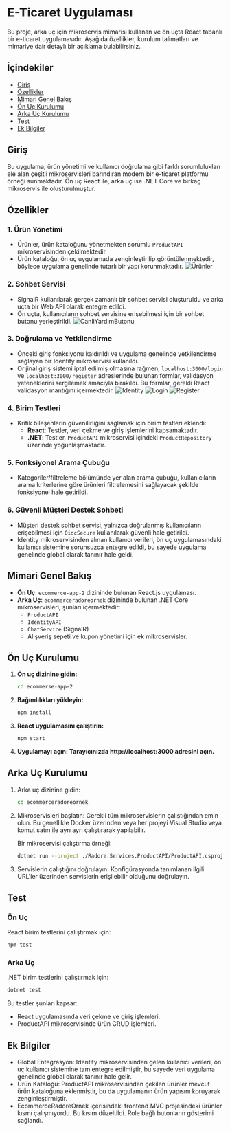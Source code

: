 # E-Ticaret Uygulaması

Bu proje, arka uç için mikroservis mimarisi kullanan ve ön uçta React tabanlı bir e-ticaret uygulamasıdır. Aşağıda özellikler, kurulum talimatları ve mimariye dair detaylı bir açıklama bulabilirsiniz.

## İçindekiler

- [Giriş](#giriş)
- [Özellikler](#özellikler)
- [Mimari Genel Bakış](#mimari-genel-bakış)
- [Ön Uç Kurulumu](#ön-uç-kurulumu)
- [Arka Uç Kurulumu](#arka-uç-kurulumu)
- [Test](#test)
- [Ek Bilgiler](#ek-bilgiler)

## Giriş

Bu uygulama, ürün yönetimi ve kullanıcı doğrulama gibi farklı sorumlulukları ele alan çeşitli mikroservisleri barındıran modern bir e-ticaret platformu örneği sunmaktadır. Ön uç React ile, arka uç ise .NET Core ve birkaç mikroservis ile oluşturulmuştur.

## Özellikler

### 1. Ürün Yönetimi

- Ürünler, ürün kataloğunu yönetmekten sorumlu `ProductAPI` mikroservisinden çekilmektedir.
- Ürün kataloğu, ön uç uygulamada zenginleştirilip görüntülenmektedir, böylece uygulama genelinde tutarlı bir yapı korunmaktadır.
  ![Ürünler](Products.png)

### 2. Sohbet Servisi

- SignalR kullanılarak gerçek zamanlı bir sohbet servisi oluşturuldu ve arka uçta bir Web API olarak entegre edildi.
- Ön uçta, kullanıcıların sohbet servisine erişebilmesi için bir sohbet butonu yerleştirildi.
  ![CanliYardimButonu](CanliYardimButonu.jpg)

### 3. Doğrulama ve Yetkilendirme

- Önceki giriş fonksiyonu kaldırıldı ve uygulama genelinde yetkilendirme sağlayan bir Identity mikroservisi kullanıldı.
- Orijinal giriş sistemi iptal edilmiş olmasına rağmen, `localhost:3000/login` ve `localhost:3000/register` adreslerinde bulunan formlar, validasyon yeteneklerini sergilemek amacıyla bırakıldı. Bu formlar, gerekli React validasyon mantığını içermektedir.
  ![Identity](Identity.jpg)
  ![Login](login.jpg)
  ![Register](register.jpg)

### 4. Birim Testleri

- Kritik bileşenlerin güvenilirliğini sağlamak için birim testleri eklendi:
  - **React**: Testler, veri çekme ve giriş işlemlerini kapsamaktadır.
  - **.NET**: Testler, `ProductAPI` mikroservisi içindeki `ProductRepository` üzerinde yoğunlaşmaktadır.

### 5. Fonksiyonel Arama Çubuğu

- Kategoriler/filtreleme bölümünde yer alan arama çubuğu, kullanıcıların arama kriterlerine göre ürünleri filtrelemesini sağlayacak şekilde fonksiyonel hale getirildi.

### 6. Güvenli Müşteri Destek Sohbeti

- Müşteri destek sohbet servisi, yalnızca doğrulanmış kullanıcıların erişebilmesi için `OidcSecure` kullanılarak güvenli hale getirildi.
- Identity mikroservisinden alınan kullanıcı verileri, ön uç uygulamasındaki kullanıcı sistemine sorunsuzca entegre edildi, bu sayede uygulama genelinde global olarak tanınır hale geldi.

## Mimari Genel Bakış

- **Ön Uç**: `ecommerce-app-2` dizininde bulunan React.js uygulaması.
- **Arka Uç**: `ecommerceradoreornek` dizininde bulunan .NET Core mikroservisleri, şunları içermektedir:
  - `ProductAPI`
  - `IdentityAPI`
  - `ChatService` (SignalR)
  - Alışveriş sepeti ve kupon yönetimi için ek mikroservisler.

## Ön Uç Kurulumu

1. **Ön uç dizinine gidin:**
   ```bash
   cd ecommerse-app-2
   ```
2. **Bağımlılıkları yükleyin:**
   ```bash
   npm install
   ```
3. **React uygulamasını çalıştırın:**
   ```bash
   npm start
   ```
4. **Uygulamayı açın: Tarayıcınızda http://localhost:3000 adresini açın.**

## Arka Uç Kurulumu

1. Arka uç dizinine gidin:
   ```bash
   cd ecommerceradoreornek
   ```
2. Mikroservisleri başlatın: Gerekli tüm mikroservislerin çalıştığından emin olun. Bu genellikle Docker üzerinden veya her projeyi Visual Studio veya komut satırı ile ayrı ayrı çalıştırarak yapılabilir.

   Bir mikroservisi çalıştırma örneği:

   ```bash
   dotnet run --project ./Radore.Services.ProductAPI/ProductAPI.csproj
   ```

3. Servislerin çalıştığını doğrulayın: Konfigürasyonda tanımlanan ilgili URL'ler üzerinden servislerin erişilebilir olduğunu doğrulayın.

## Test

### Ön Uç

React birim testlerini çalıştırmak için:

```bash
npm test
```

### Arka Uç

.NET birim testlerini çalıştırmak için:

```bash
dotnet test
```

Bu testler şunları kapsar:

- React uygulamasında veri çekme ve giriş işlemleri.
- ProductAPI mikroservisinde ürün CRUD işlemleri.

## Ek Bilgiler

- Global Entegrasyon: Identity mikroservisinden gelen kullanıcı verileri, ön uç kullanıcı sistemine tam entegre edilmiştir, bu sayede veri uygulama genelinde global olarak tanınır hale gelir.
- Ürün Kataloğu: ProductAPI mikroservisinden çekilen ürünler mevcut ürün kataloğuna eklenmiştir, bu da uygulamanın ürün yapısını koruyarak zenginleştirmiştir.
- EcommerceRadoreOrnek içerisindeki frontend MVC projesindeki ürünler kısmı çalışmıyordu. Bu kısım düzeltildi. Role bağlı butonların gösterimi sağlandı.
